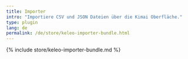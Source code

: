 ```yaml
---
title: Importer
intro: "Importiere CSV und JSON Dateien über die Kimai Oberfläche."
type: plugin
lang: de
permalink: /de/store/keleo-importer-bundle.html 
---
```


{% include store/keleo-importer-bundle.md %}
